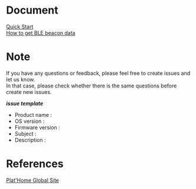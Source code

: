 # Document
[Quick Start](/doc_source/QuickStart.md)  
[How to get BLE beacon data](/doc_source/HowToGetBLEBeaconData.md)  

# Note
If you have any questions or feedback, please feel free to create issues and let us know.  
In that case, please check whether there is the same questions before create new issues.

***issue template***
- Product name : 
- OS version : 
- Firmware version : 
- Subject : 
- Description : 

# References
[Plat'Home Global Site](https://www.plathome.com/)
